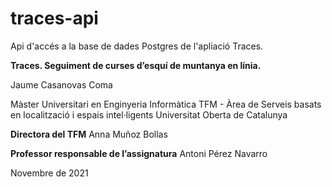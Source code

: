 # traces-api
Api d'accés a la base de dades Postgres de l'apliació Traces.

**Traces. Seguiment de curses d’esquí de muntanya en línia.**

Jaume Casanovas Coma

Màster Universitari en Enginyeria Informàtica
TFM - Àrea  de Serveis basats en localització i espais intel·ligents
Universitat Oberta de Catalunya

**Directora del TFM**
Anna Muñoz Bollas

**Professor responsable de l’assignatura**
Antoni Pérez Navarro


Novembre de 2021

